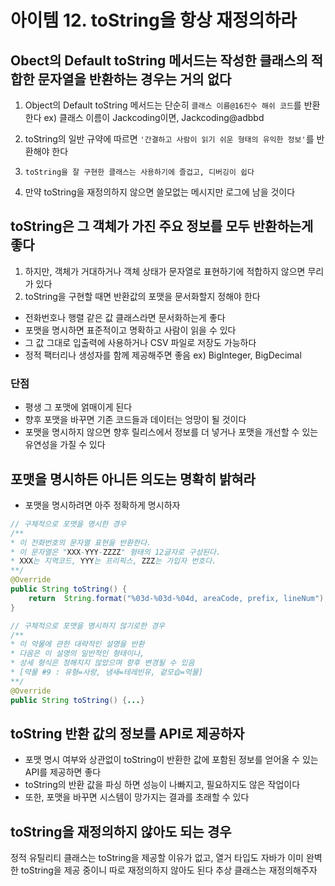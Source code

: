 # 아이템 12. toString을 항상 재정의하라

## Obect의 Default toString 메서드는 작성한 클래스의 적합한 문자열을 반환하는 경우는 거의 없다

1. Object의 Default toString 메서드는 단순히 ``클래스 이름@16진수 해쉬 코드``를 반환한다
 ex) 클래스 이름이 Jackcoding이면, Jackcoding@adbbd 
 2. toString의 일반 규약에 따르면 ``'간결하고 사람이 읽기 쉬운 형태의 유익한 정보'``를 반환해야 한다

3. ``toString을 잘 구현한 클래스는 사용하기에 즐겁고, 디버깅이 쉽다``
4. 만약 toString을 재정의하지 않으면 쓸모없는 메시지만 로그에 남을 것이다

## toString은 그 객체가 가진 주요 정보를 모두 반환하는게 좋다

1. 하지만, 객체가 거대하거나 객체 상태가 문자열로 표현하기에 적합하지 않으면 무리가 있다
2. toString을 구현할 때면 반환값의 포맷을 문서화할지 정해야 한다
 * 전화번호나 행렬 같은 값 클래스라면 문서화하는게 좋다
 * 포맷을 명시하면 표준적이고 명확하고 사람이 읽을 수 있다
 * 그 값 그대로 입출력에 사용하거나 CSV 파일로 저장도 가능하다  
 * 정적 팩터리나 생성자를 함께 제공해주면 좋음 ex) BigInteger, BigDecimal

### 단점

 * 평생 그 포맷에 얽매이게 된다
 * 향후 포맷을 바꾸면 기존 코드들과 데이터는 엉망이 될 것이다
 * 포맷을 명시하지 않으면 향후 릴리스에서 정보를 더 넣거나 포맷을 개선할 수 있는 유연성을 가질 수 있다
 
## 포맷을 명시하든 아니든 의도는 명확히 밝혀라

 * 포맷을 명시하려면 아주 정확하게 명시하자
```java
// 구체적으로 포맷을 명시한 경우 
/**
* 이 전화번호의 문자열 표현을 반환한다.
* 이 문자열은 "XXX-YYY-ZZZZ" 형태의 12글자로 구성된다.
* XXX는 지역코드, YYY는 프리픽스, ZZZ는 가입자 번호다.
**/
@Override
public String toString() {
    return  String.format("%03d-%03d-%04d, areaCode, prefix, lineNum");
}

// 구체적으로 포맷을 명시하지 않기로한 경우
/**
* 이 약물에 관한 대략적인 설명을 반환
* 다음은 이 설명의 일반적인 형태이나,
* 상세 형식은 정해지지 않았으며 향후 변경될 수 있음
* [약물 #9 : 유형=사랑, 냄새=테레빈유, 겉모습=먹물]
**/
@Override
public String toString() {...}
```

## toString 반환 값의 정보를 API로 제공하자
 * 포맷 명시 여부와 상관없이 toString이 반환한 값에 포함된 정보를 얻어올 수 있는 API를 제공하면 좋다
 * toString의 반환 값을 파싱 하면 성능이 나빠지고, 필요하지도 않은 작업이다
 * 또한, 포맷을 바꾸면 시스템이 망가지는 결과를 초래할 수 있다

## toString을 재정의하지 않아도 되는 경우
  정적 유틸리티 클래스는 toString을 제공할 이유가 없고, 
  열거 타입도 자바가 이미 완벽한 toString을 제공 중이니 따로 재정의하지 않아도 된다
  추상 클래스는 재정의해주자
